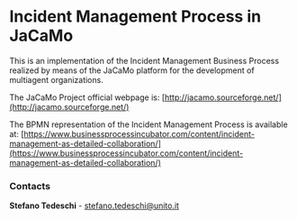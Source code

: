 # Incident Management Process in JaCaMo

This is an implementation of the Incident Management Business Process realized
by means of the JaCaMo platform for the development of multiagent organizations.

The JaCaMo Project official webpage is: [http://jacamo.sourceforge.net/](http://jacamo.sourceforge.net/)

The BPMN representation of the Incident Management Process is available at:
[https://www.businessprocessincubator.com/content/incident-management-as-detailed-collaboration/](https://www.businessprocessincubator.com/content/incident-management-as-detailed-collaboration/)

### Contacts

**Stefano Tedeschi** - [stefano.tedeschi@unito.it](mailto:stefano.tedeschi@unito.it)
